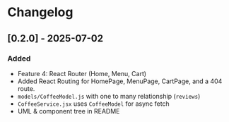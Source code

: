 # Changelog

## [0.2.0] - 2025-07-02
### Added
- Feature 4: React Router (Home, Menu, Cart)
- Added React Routing for HomePage, MenuPage, CartPage, and a 404 route.
- `models/CoffeeModel.js` with one to many relationship (`reviews`)
- `CoffeeService.jsx` uses `CoffeeModel` for async fetch
- UML & component tree in README
